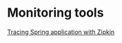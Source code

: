 # Monitoring tools

[Tracing Spring application with Zipkin](https://github.com/gunya/monitoring/tree/master/zipkin/zipkin-spring)